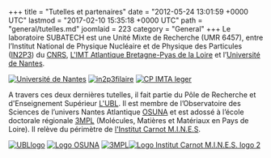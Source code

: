 +++
title = "Tutelles et partenaires"
date = "2012-05-24 13:01:59 +0000 UTC"
lastmod = "2017-02-10 15:35:18 +0000 UTC"
path = "general/tutelles.md"
joomlaid = 223
category = "General"
+++
Le laboratoire SUBATECH est une Unité Mixte de Recherche (UMR 6457), entre l’Institut National de Physique Nucléaire et de Physique des Particules ([IN2P3](http://www.in2p3.fr/)) du [CNRS](http://www.cnrs.fr/), [L'IMT Atlantique Bretagne-Pyas de la Loire](http://www.mines-nantes.fr/) et l’[Université de Nantes](http://www.univ-nantes.fr/).

[![Université de Nantes](/images/banners/logo_univ_nantes.jpg)](http://www.univ-nantes.fr/) [![in2p3filaire](/images/banners/in2p3filaire.png)](http://www.in2p3.fr/) [![CP IMTA leger](/images/banners/CP-IMTA-leger.jpg)](http://www.mines-nantes.fr/)

A travers ces deux dernières tutelles, il fait partie du Pôle de Recherche et d'Enseignement Supérieur [L'UBL](http://www.lunam.fr). Il est membre de l’Observatoire des Sciences de l’univers Nantes Atlantique [OSUNA](http://www.osuna.univ-nantes.fr/) et est adossé à l’école doctorale régionale [3MPL](http://3mpl.univ-angers.fr/) (Molécules, Matières et Matériaux en Pays de Loire). Il relève du périmètre de [l'Institut Carnot M.I.N.E.S](http://www.carnot-mines.eu/).

[![UBLlogo](/images/banners/UBLlogo.jpg)](http://www.lunam.fr) [![Logo OSUNA](/images/banners/Logo_OSUNA.jpg)](http://www.osuna.univ-nantes.fr/) [![3MPL](/images/banners/3MPL.png)](http://3mpl.univ-angers.fr)[![Logo Institut Carnot M.I.N.E.S. logo 2](/images/banners/Logo-Institut-Carnot-M.I.N.E.S.-logo-2.jpg)](http://www.carnot-mines.eu)
